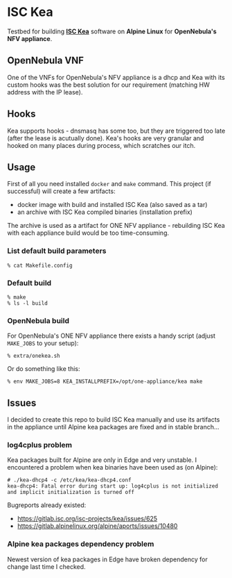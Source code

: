 # ISC Kea

Testbed for building **[ISC Kea](https://www.isc.org/kea/)** software on **Alpine Linux** for **OpenNebula's NFV appliance**.

## OpenNebula VNF

One of the VNFs for OpenNebula's NFV appliance is a dhcp and Kea with its custom hooks was the best solution for our requirement (matching HW address with the IP lease).

## Hooks

Kea supports hooks - dnsmasq has some too, but they are triggered too late (after the lease is acutually done). Kea's hooks are very granular and hooked on many places during process, which scratches our itch.

## Usage

First of all you need installed `docker` and `make` command. This project (if successful) will create a few artifacts:

- docker image with build and installed ISC Kea (also saved as a tar)
- an archive with ISC Kea compiled binaries (installation prefix)

The archive is used as a artifact for ONE NFV appliance - rebuilding ISC Kea with each appliance build would be too time-consuming.


### List default build parameters

```
% cat Makefile.config
```

### Default build

```
% make
% ls -l build
```

### OpenNebula build

For OpenNebula's ONE NFV appliance there exists a handy script (adjust `MAKE_JOBS` to your setup):

```
% extra/onekea.sh
```

Or do something like this:

```
% env MAKE_JOBS=8 KEA_INSTALLPREFIX=/opt/one-appliance/kea make
```

## Issues

I decided to create this repo to build ISC Kea manually and use its artifacts in the appliance until Alpine kea packages are fixed and in stable branch...

### log4cplus problem

Kea packages built for Alpine are only in Edge and very unstable. I encountered a problem when kea binaries have been used as (on Alpine):

```
# ./kea-dhcp4 -c /etc/kea/kea-dhcp4.conf
kea-dhcp4: Fatal error during start up: log4cplus is not initialized and implicit initialization is turned off
```

Bugreports already existed:

- https://gitlab.isc.org/isc-projects/kea/issues/625
- https://gitlab.alpinelinux.org/alpine/aports/issues/10480

### Alpine kea packages dependency problem

Newest version of kea packages in Edge have broken dependency for change last time I checked.
